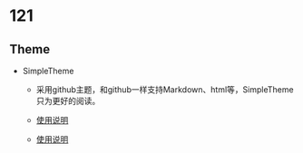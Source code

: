 # 121

## Theme

- SimpleTheme

  - 采用github主题，和github一样支持Markdown、html等，SimpleTheme只为更好的阅读。
  
  - [使用说明](use/use.md)
  
  - [使用说明](use/use1.md)